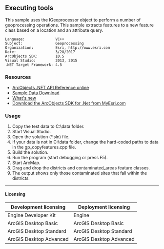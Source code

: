 ## Executing tools

  <div xmlns="http://www.w3.org/1999/xhtml">This sample uses the IGeoprocessor object to perform a number of geoprocessing operations. This sample extracts features to a new feature class based on a location and an attribute query. </div>  


<!-- TODO: Fill this section below with metadata about this sample-->
```
Language:              VC++
Subject:               Geoprocessing
Organization:          Esri, http://www.esri.com
Date:                  3/28/2017
ArcObjects SDK:        10.5
Visual Studio:         2013, 2015
.NET Target Framework: 4.5
```

### Resources

* [ArcObjects .NET API Reference online](http://desktop.arcgis.com/en/arcobjects/latest/net/webframe.htm)  
* [Sample Data Download](../../releases)  
* [What's new](http://desktop.arcgis.com/en/arcobjects/latest/net/webframe.htm#05247c04-bfd9-4e36-ae09-bc6e833c3b14.htm)  
* [Download the ArcObjects SDK for .Net from MyEsri.com](https://my.esri.com/)  

### Usage
1. Copy the test data to C:\data folder.  
1. Start Visual Studio.  
1. Open the solution (*.sln) file.  
1. If your data is not in C:\data folder, change the hard-coded paths to data in the gp_copyfeatures.cpp file.  
1. Build the solution.  
1. Run the program (start debugging or press F5).  
1. Start ArcMap.  
1. Drag and drop the districts and contaminated_areas feature classes.  
1. The output shows only those contaminated sites that fall within the districts.  









---------------------------------

#### Licensing  
| Development licensing | Deployment licensing | 
| ------------- | ------------- | 
| Engine Developer Kit | Engine |  
| ArcGIS Desktop Basic | ArcGIS Desktop Basic |  
| ArcGIS Desktop Standard | ArcGIS Desktop Standard |  
| ArcGIS Desktop Advanced | ArcGIS Desktop Advanced |  


